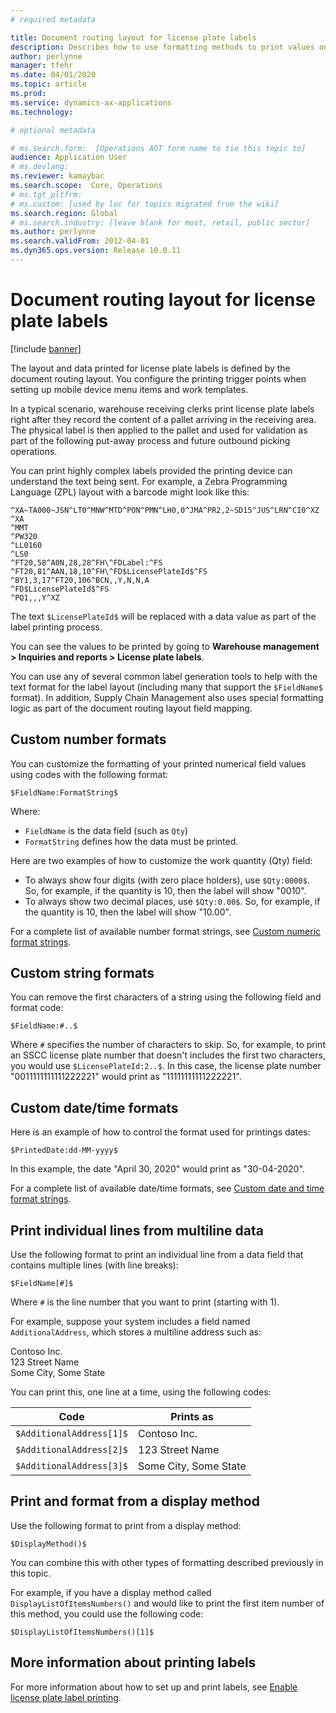 ```yaml
---
# required metadata

title: Document routing layout for license plate labels
description: Describes how to use formatting methods to print values on labels.
author: perlynne
manager: tfehr
ms.date: 04/01/2020
ms.topic: article
ms.prod: 
ms.service: dynamics-ax-applications
ms.technology: 

# optional metadata

# ms.search.form:  [Operations AOT form name to tie this topic to]
audience: Application User
# ms.devlang: 
ms.reviewer: kamaybac
ms.search.scope:  Core, Operations
# ms.tgt_pltfrm: 
# ms.custom: [used by loc for topics migrated from the wiki]
ms.search.region: Global
# ms.search.industry: [leave blank for most, retail, public sector]
ms.author: perlynne
ms.search.validFrom: 2012-04-01
ms.dyn365.ops.version: Release 10.0.11
---
```


# Document routing layout for license plate labels

[!include [banner](../includes/banner.md)]

The layout and data printed for license plate labels is defined by the document routing layout. You configure the printing trigger points when setting up mobile device menu items and work templates.

In a typical scenario, warehouse receiving clerks print license plate labels right after they record the content of a pallet arriving in the receiving area. The physical label is then applied to the pallet and used for validation as part of the following put-away process and future outbound picking operations.

You can print highly complex labels provided the printing device can understand the text being sent. For example, a Zebra Programming Language (ZPL) layout with a barcode might look like this:

```dos
^XA~TA000~JSN^LT0^MNW^MTD^PON^PMN^LH0,0^JMA^PR2,2~SD15^JUS^LRN^CI0^XZ
^XA
^MMT
^PW320
^LL0160
^LS0
^FT20,58^A0N,28,28^FH\^FDLabel:^FS
^FT20,81^AAN,18,10^FH\^FD$LicensePlateId$^FS
^BY1,3,17^FT20,106^BCN,,Y,N,N,A
^FD$LicensePlateId$^FS
^PQ1,,,Y^XZ
```

The text `$LicensePlateId$` will be replaced with a data value as part of the label printing process.

You can see the values to be printed by going to **Warehouse management \> Inquiries and reports \> License plate labels**.

You can use any of several common label generation tools to help with the text format for the label layout (including many that support the `$FieldName$` format). In addition, Supply Chain Management also uses special formatting logic as part of the document routing layout field mapping.

## Custom number formats

You can customize the formatting of your printed numerical field values using codes with the following format:

```dos
$FieldName:FormatString$
```

Where:

- `FieldName` is the data field (such as `Qty`)
- `FormatString` defines how the data must be printed.

Here are two examples of how to customize the work quantity (Qty) field:

- To always show four digits (with zero place holders), use `$Qty:0000$`. So, for example, if the quantity is 10, then the label will show "0010".
- To always show two decimal places, use `$Qty:0.00$`.  So, for example, if the quantity is 10, then the label will show "10.00".

For a complete list of available number format strings, see [Custom numeric format strings](https://docs.microsoft.com/dotnet/standard/base-types/custom-numeric-format-strings).

## Custom string formats

You can remove the first characters of a string using the following field and format code:

```dos
$FieldName:#..$
```

Where `#` specifies the number of characters to skip. So, for example, to print an SSCC license plate number that doesn't includes the first two characters, you would use `$LicensePlateId:2..$`. In this case, the license plate number "0011111111111222221" would print as "11111111111222221".

## Custom date/time formats

Here is an example of how to control the format used for printings dates:

```dos
$PrintedDate:dd-MM-yyyy$
```

In this example, the date "April 30, 2020" would print as "30-04-2020".

For a complete list of available date/time formats, see [Custom date and time format strings](https://docs.microsoft.com/dotnet/standard/base-types/custom-date-and-time-format-strings).

## Print individual lines from multiline data

Use the following format to print an individual line from a data field that contains multiple lines (with line breaks):

```dos
$FieldName[#]$
```

Where `#` is the line number that you want to print (starting with 1).

For example, suppose your system includes a field named `AdditionalAddress`, which stores a multiline address such as:

Contoso Inc.  
123 Street Name  
Some City, Some State

You can print this, one line at a time, using the following codes:

| Code | Prints as |
| --- | --- |
| `$AdditionalAddress[1]$` | Contoso Inc. |
| `$AdditionalAddress[2]$` | 123 Street Name  |
| `$AdditionalAddress[3]$` | Some City, Some State |

## Print and format from a display method

Use the following format to print from a display method:

```dos
$DisplayMethod()$
```

You can combine this with other types of formatting described previously in this topic.

For example, if you have a display method called `DisplayListOfItemsNumbers()` and would like to print the first item number of this method, you could use the following code:

```dos
$DisplayListOfItemsNumbers()[1]$
```

## More information about printing labels

For more information about how to set up and print labels, see [Enable license plate label printing](tasks/license-plate-label-printing.md).
